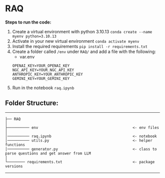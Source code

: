 # RAQ

**Steps to run the code:**
1. Create a virtual environment with python 3.10.13
`conda create --name myenv python=3.10.13`
2. Activate in your new virtual environment
`conda activate myenv`
3. Install the required requirements
`pip install -r requirements.txt`
4. Create a folder called `/env` under `RAQ/` and add a file with the following:
    - var.env
    ```
    OPENAI_KEY=YOUR_OPENAI_KEY
    NGC_API_KEY=YOUR_NGC_API_KEY
    ANTHROPIC_KEY=YOUR_ANTHROPIC_KEY
    GEMINI_KEY=YOUR_GEMINI_KEY
    ```
5. Run in the notebook `raq.ipynb` 

## Folder Structure:
------------

    ├── RAQ
    │
    ├────────── env                                           <- env files
    │
    │────────── raq.ipynb                                     <- notebook
    │────────── utils.py                                      <- helper functions
    │────────── generator.py                                  <- class to parse questions and get answer from LLM
    │
    └──────── requirements.txt                                <- package versions
--------
